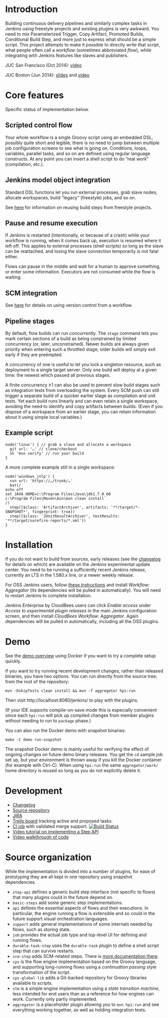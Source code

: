 # Introduction

Building continuous delivery pipelines and similarly complex tasks in Jenkins using freestyle projects and existing plugins is very awkward.
You need to mix Parameterized Trigger, Copy Artifact, Promoted Builds, Conditional Build Step, and more just to express what should be a simple script.
This project attempts to make it possible to directly write that script, what people often call a _workflow_ (sometimes abbreviated _flow_), while integrating with Jenkins features like slaves and publishers.

JUC San Francisco (Oct 2014): [video](https://www.youtube.com/watch?v=rswdksvwvJY)

JUC Boston (Jun 2014): [slides](http://www.cloudbees.com/sites/default/files/2014-0618-Boston-Jesse_Glick-Workflow.pdf) and [video](https://www.youtube.com/watch?v=gpaV6x9QwDo&index=9&list=UUKlF3GIFy9KVUefVbycx_vw)

# Core features

Specific status of implementation below.

## Scripted control flow

Your whole workflow is a single Groovy script using an embedded DSL, possibly quite short and legible; there is no need to jump between multiple job configuration screens to see what is going on.
Conditions, loops, variables, parallel tasks, and so on are defined using regular language constructs.
At any point you can insert a shell script to do “real work” (compilation, etc.).

## Jenkins model object integration

Standard DSL functions let you run external processes, grab slave nodes, allocate workspaces, build “legacy” (freestyle) jobs, and so on.

See [here](basic-steps/CORE-STEPS.md) for information on reusing build steps from freestyle projects.

## Pause and resume execution

If Jenkins is restarted (intentionally, or because of a crash) while your workflow is running, when it comes back up, execution is resumed where it left off.
This applies to external processes (shell scripts) so long as the slave can be reattached, and losing the slave connection temporarily is not fatal either.

Flows can pause in the middle and wait for a human to approve something, or enter some information.
Executors are not consumed while the flow is waiting.

## SCM integration

See [here](scm-step/README.md) for details on using version control from a workflow.

## Pipeline stages

By default, flow builds can run concurrently.
The `stage` command lets you mark certain sections of a build as being constrained by limited concurrency (or, later, unconstrained).
Newer builds are always given priority when entering such a throttled stage; older builds will simply exit early if they are preëmpted.

A concurrency of one is useful to let you lock a singleton resource, such as deployment to a single target server.
Only one build will deploy at a given time: the newest which passed all previous stages.

A finite concurrency ≥1 can also be used to prevent slow build stages such as integration tests from overloading the system.
Every SCM push can still trigger a separate build of a quicker earlier stage as compilation and unit tests.
Yet each build runs linearly and can even retain a single workspace, avoiding the need to identify and copy artifacts between builds.
(Even if you dispose of a workspace from an earlier stage, you can retain information about it using simple local variables.)

## Example script

```
node('linux') { // grab a slave and allocate a workspace
  git url: '…' // clone/checkout
  sh 'mvn verify' // run your build
}
```

A more complete example still in a single workspace:

```
node('windows_jnlp') {
  svn url: 'https://…/trunk/…'
  bat(/
echo off
set JAVA_HOME=c:\Program Files\Java\jdk1.7.0_60
c:\Program Files\Maven\bin\mvn clean install
/)
  step([$class: 'ArtifactArchiver', artifacts: '**/target/*-SNAPSHOT*', fingerprint: true])
  step([$class: 'JUnitResultArchiver', testResults: '**/target/surefire-reports/*.xml'])
}
```

# Installation

If you do not want to build from sources, early releases (see the [changelog](CHANGES.md) for details on which) are available on the Jenkins experimental update center.
You need to be running a sufficiently recent Jenkins release, currently an LTS in the 1.580.x line, or a newer weekly release.

For OSS Jenkins users, follow [these instructions](http://jenkins-ci.org/content/experimental-plugins-update-center) and install _Workflow: Aggregator_ (its dependencies will be pulled in automatically).
You will need to restart Jenkins to complete installation.

Jenkins Enterprise by CloudBees users can click _Enable access_ under _Access to experimental plugin releases_ in the main Jenkins configuration screen, and then install _CloudBees Workflow: Aggregator_.
Again dependencies will be pulled in automatically, including all the OSS plugins.

# Demo

See the [demo overview](demo/README.md) using Docker if you want to try a complete setup quickly.

If you want to try running recent development changes, rather than released binaries, you have two options. You can run directly from the source tree; from the root of the repository:

    mvn -DskipTests clean install && mvn -f aggregator hpi:run

Then visit http://localhost:8080/jenkins/ to play with the plugins.

(If your IDE supports compile-on-save mode this is especially convenient since each `hpi:run` will pick up compiled changes from member plugins without needing to run to `package` phase.)

You can also run the Docker demo with snapshot binaries:

    make -C demo run-snapshot

The snapshot Docker demo is mainly useful for verifying the effect of ongoing changes on future demo binary releases. You get the `cd` sample job set up, but your environment is thrown away if you kill the Docker container (for example with Ctrl-C). When using `hpi:run` the same `aggregator/work/` home directory is reused so long as you do not explicitly delete it.

# Development

* [Changelog](CHANGES.md)
* [Source repository](https://github.com/jenkinsci/workflow-plugin)
* [JIRA](https://issues.jenkins-ci.org/secure/IssueNavigator.jspa?reset=true&jqlQuery=project+%3D+JENKINS+AND+resolution+%3D+Unresolved+AND+component+%3D+workflow-plugin+ORDER+BY+priority+DESC&mode=hide)
* [Trello board](https://trello.com/b/u2fJQnDX/workflow) tracking active and proposed tasks.
* [CI job](https://jenkins.ci.cloudbees.com/job/plugins/job/workflow-plugin/) with validated merge support.
  [![Build Status](https://jenkins.ci.cloudbees.com/buildStatus/icon?job=plugins/workflow-plugin)](https://jenkins.ci.cloudbees.com/job/plugins/job/workflow-plugin/)
* [Video tutorial on implementing a Step API](http://jenkins-ci.org/content/workflow-plugin-tutorial-writing-step-impl)
* [Video walkthrough of code](https://www.youtube.com/watch?v=tZygoTlW6YE)

# Source organization

While the implementation is divided into a number of plugins, for ease of prototyping they are all kept in one repository using snapshot dependencies.

* `step-api` defines a generic build step interface (not specific to flows) that many plugins could in the future depend on.
* `basic-steps` add some generic step implementations.
* `api` defines the essential aspects of flows and their executions. In particular, the engine running a flow is extensible and so could in the future support visual orchestration languages.
* `support` adds general implementations of some internals needed by flows, such as storing state.
* `job` provides the actual job type and top-level UI for defining and running flows.
* `durable-task-step` uses the `durable-task` plugin to define a shell script step that can survive restarts.
* `scm-step` adds SCM-related steps. There is [more documentation there](scm-step/README.md).
* `cps` is the flow engine implementation based on the Groovy language, and supporting long-running flows using a _continuation passing style_ transformation of the script.
* `cps-global-lib` adds a Git-backed repository for Groovy libraries available to scripts.
* `stm` is a simple engine implementation using a _state transition machine_, less intended for end users than as a reference for how engines can work. Currently only partly implemented.
* `aggregator` is a placeholder plugin allowing you to `mvn hpi:run` and see everything working together, as well as holding integration tests.
